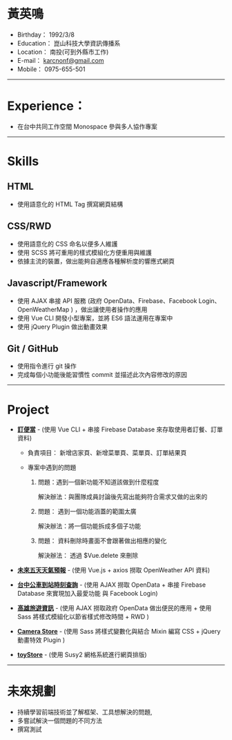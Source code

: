 # 黃英鳴

* Birthday： 1992/3/8
* Education： 崑山科技大學資訊傳播系
* Location： 南投(可到外縣市工作)
* E-mail： karcnonf@gmail.com
* Mobile： 0975-655-501

---

# Experience：

* 在台中共同工作空間 Monospace 參與多人協作專案

---

# Skills

## HTML

* 使用語意化的 HTML Tag 撰寫網頁結構

## CSS/RWD

* 使用語意化的 CSS 命名以便多人維護
* 使用 SCSS 將可重用的樣式模組化方便重用與維護
* 依據主流的裝置，做出能夠自適應各種解析度的響應式網頁

## Javascript/Framework

* 使用 AJAX 串接 API 服務 (政府 OpenData、Firebase、Facebook Login、OpenWeatherMap ) ，做出讓使用者操作的應用
* 使用 Vue CLI 開發小型專案，並將 ES6 語法運用在專案中
* 使用 jQuery Plugin 做出動畫效果

## Git / GitHub

* 使用指令進行 git 操作
* 完成每個小功能後能習慣性 commit 並描述此次內容修改的原因

---

# Project

* [__訂便當__](https://goodfood-beta.firebaseapp.com/#/) - 
(使用 Vue CLI  + 串接 Firebase Database 來存取使用者訂餐、訂單資料)
  * 負責項目：
    新增店家頁、新增菜單頁、菜單頁、訂單結果頁
  
  * 專案中遇到的問題
    1. 問題：遇到一個新功能不知道該做到什麼程度

        解決辦法：與團隊成員討論後先寫出能夠符合需求又做的出來的

    2. 問題： 遇到一個功能涵蓋的範圍太廣

        解決辦法：將一個功能拆成多個子功能

    3. 問題： 資料刪除時畫面不會跟著做出相應的變化

        解決辦法： 透過 $Vue.delete 來刪除

* [__未來五天天氣預報__](https://output.jsbin.com/zavidet/1) - 
(使用 Vue.js + axios 撈取 OpenWeather API 資料)

* [__台中公車到站時刻查詢__](https://yingming25.github.io/TaichungBusInfo/) -
(使用 AJAX 撈取 OpenData + 串接 Firebase Database 來實現加入最愛功能 與 Facebook Login)

* [__高雄旅遊資訊__](https://yingming25.github.io/KStour/) - 
(使用 AJAX 撈取政府 OpenData 做出便民的應用 + 使用 Sass 將樣式模組化以節省樣式修改時間 + RWD )


* [__Camera Store__](https://yingming25.github.io/Camera/) - 
(使用 Sass 將樣式變數化與結合 Mixin 編寫 CSS + jQuery 動畫特效 Plugin )

* [__toyStore__](https://yingming25.github.io/toyStore/) - 
(使用 Susy2 網格系統進行網頁排版)

---

# 未來規劃
* 持續學習前端技術並了解框架、工具想解決的問題,
* 多嘗試解決一個問題的不同方法
* 撰寫測試


